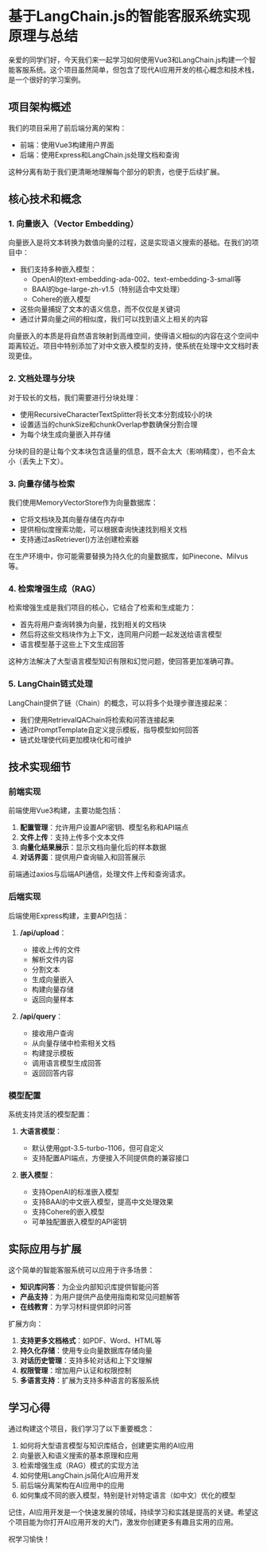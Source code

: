 # 基于LangChain.js的智能客服系统实现原理与总结

亲爱的同学们好，今天我们来一起学习如何使用Vue3和LangChain.js构建一个智能客服系统。这个项目虽然简单，但包含了现代AI应用开发的核心概念和技术栈，是一个很好的学习案例。

## 项目架构概述

我们的项目采用了前后端分离的架构：
- 前端：使用Vue3构建用户界面
- 后端：使用Express和LangChain.js处理文档和查询

这种分离有助于我们更清晰地理解每个部分的职责，也便于后续扩展。

## 核心技术和概念

### 1. 向量嵌入（Vector Embedding）

向量嵌入是将文本转换为数值向量的过程，这是实现语义搜索的基础。在我们的项目中：

- 我们支持多种嵌入模型：
  - OpenAI的text-embedding-ada-002、text-embedding-3-small等
  - BAAI的bge-large-zh-v1.5（特别适合中文处理）
  - Cohere的嵌入模型
- 这些向量捕捉了文本的语义信息，而不仅仅是关键词
- 通过计算向量之间的相似度，我们可以找到语义上相关的内容

向量嵌入的本质是将自然语言映射到高维空间，使得语义相似的内容在这个空间中距离较近。项目中特别添加了对中文嵌入模型的支持，使系统在处理中文文档时表现更佳。

### 2. 文档处理与分块

对于较长的文档，我们需要进行分块处理：

- 使用RecursiveCharacterTextSplitter将长文本分割成较小的块
- 设置适当的chunkSize和chunkOverlap参数确保分割合理
- 为每个块生成向量嵌入并存储

分块的目的是让每个文本块包含适量的信息，既不会太大（影响精度），也不会太小（丢失上下文）。

### 3. 向量存储与检索

我们使用MemoryVectorStore作为向量数据库：

- 它将文档块及其向量存储在内存中
- 提供相似度搜索功能，可以根据查询快速找到相关文档
- 支持通过asRetriever()方法创建检索器

在生产环境中，你可能需要替换为持久化的向量数据库，如Pinecone、Milvus等。

### 4. 检索增强生成（RAG）

检索增强生成是我们项目的核心，它结合了检索和生成能力：

- 首先将用户查询转换为向量，找到相关的文档块
- 然后将这些文档块作为上下文，连同用户问题一起发送给语言模型
- 语言模型基于这些上下文生成回答

这种方法解决了大型语言模型知识有限和幻觉问题，使回答更加准确可靠。

### 5. LangChain链式处理

LangChain提供了链（Chain）的概念，可以将多个处理步骤连接起来：

- 我们使用RetrievalQAChain将检索和问答连接起来
- 通过PromptTemplate自定义提示模板，指导模型如何回答
- 链式处理使代码更加模块化和可维护

## 技术实现细节

### 前端实现

前端使用Vue3构建，主要功能包括：

1. **配置管理**：允许用户设置API密钥、模型名称和API端点
2. **文件上传**：支持上传多个文本文件
3. **向量化结果展示**：显示文档向量化后的样本数据
4. **对话界面**：提供用户查询输入和回答展示

前端通过axios与后端API通信，处理文件上传和查询请求。

### 后端实现

后端使用Express构建，主要API包括：

1. **/api/upload**：
   - 接收上传的文件
   - 解析文件内容
   - 分割文本
   - 生成向量嵌入
   - 构建向量存储
   - 返回向量样本

2. **/api/query**：
   - 接收用户查询
   - 从向量存储中检索相关文档
   - 构建提示模板
   - 调用语言模型生成回答
   - 返回回答内容

### 模型配置

系统支持灵活的模型配置：

1. **大语言模型**：
   - 默认使用gpt-3.5-turbo-1106，但可自定义
   - 支持配置API端点，方便接入不同提供商的兼容接口

2. **嵌入模型**：
   - 支持OpenAI的标准嵌入模型
   - 支持BAAI的中文嵌入模型，提高中文处理效果
   - 支持Cohere的嵌入模型
   - 可单独配置嵌入模型的API密钥

## 实际应用与扩展

这个简单的智能客服系统可以应用于许多场景：

- **知识库问答**：为企业内部知识库提供智能问答
- **产品支持**：为用户提供产品使用指南和常见问题解答
- **在线教育**：为学习材料提供即时问答

扩展方向：

1. **支持更多文档格式**：如PDF、Word、HTML等
2. **持久化存储**：使用专业向量数据库存储向量
3. **对话历史管理**：支持多轮对话和上下文理解
4. **权限管理**：增加用户认证和权限控制
5. **多语言支持**：扩展为支持多种语言的客服系统

## 学习心得

通过构建这个项目，我们学习了以下重要概念：

1. 如何将大型语言模型与知识库结合，创建更实用的AI应用
2. 向量嵌入和语义搜索的基本原理和应用
3. 检索增强生成（RAG）模式的实现方法
4. 如何使用LangChain.js简化AI应用开发
5. 前后端分离架构在AI应用中的应用
6. 如何集成不同的嵌入模型，特别是针对特定语言（如中文）优化的模型

记住，AI应用开发是一个快速发展的领域，持续学习和实践是提高的关键。希望这个项目能为你打开AI应用开发的大门，激发你创建更多有趣且实用的应用。

祝学习愉快！ 